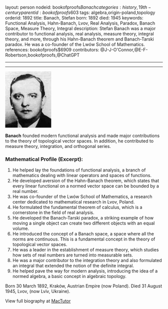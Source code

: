 layout: person
nodeid: bookofproofs$Banach
categories: history,19th-century
parentid: bookofproofs$603
tags: algebra,origin-poland,topology
orderid: 1892
title: Banach, Stefan
born: 1892
died: 1945
keywords: Functional Analysis, Hahn-Banach, Lvov, Real Analysis, Paradox, Banach Space, Measure Theory, Integral
description: Stefan Banach was a major contributor to functional analysis, real analysis, measure theory, integral theory, and more, through his Hahn-Banach theorem and Banach-Tarski paradox. He was a co-founder of the Lwów School of Mathematics.
references: bookofproofs$6909
contributors: @J-J-O'Connor,@E-F-Robertson,bookofproofs,@ChatGPT

---



---

![Banach.jpg](https://github.com/bookofproofs/bookofproofs.github.io/blob/main/_sources/_assets/images/portraits/Banach.jpg?raw=true)

**Banach** founded modern functional analysis and made major contributions to the theory of topological vector spaces. In addition, he contributed to measure theory, integration, and orthogonal series.

### Mathematical Profile (Excerpt):
1. He helped lay the foundations of functional analysis, a branch of mathematics dealing with linear operators and spaces of functions. 
2. He developed aversion of the Hahn-Banach theorem, which states that every linear functional on a normed vector space can be bounded by a real number. 
3. He was co-founder of the Lwów School of Mathematics, a research center dedicated to mathematical research in Lvov, Poland. 
4. He formulated the fundamental theorem of calculus, which is a cornerstone in the field of real analysis. 
5. He developed the Banach-Tarski paradox, a striking example of how moving a single object can create two different objects with an equal volume.
6. He introduced the concept of a Banach space, a space where all the norms are continuous. This is a fundamental concept in the theory of topological vector spaces. 
7. He was a leader in the establishment of measure theory, which studies how sets of real numbers are turned into measurable sets. 
8. He was a major contributor to the integration theory and also formulated an integral that extended the notion of the definite integral. 
9. He helped pave the way for modern analysis, introducing the idea of a normed algebra, a basic concept in algebraic topology.

Born 30 March 1892, Kraków, Austrian Empire (now Poland). Died 31 August 1945, Lvov, (now Lviv, Ukraine).

View full biography at [MacTutor](https://mathshistory.st-andrews.ac.uk/Biographies/Banach/)
